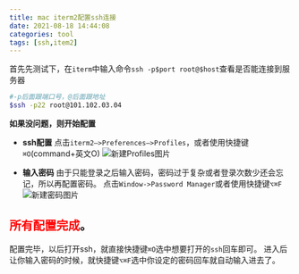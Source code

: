 ```yaml
---
title: mac iterm2配置ssh连接
date: 2021-08-18 14:44:08
categories: tool
tags: [ssh,item2]
---
```

首先先测试下，在`iterm`中输入命令`ssh -p$port root@$host`查看是否能连接到服务器
```sh
#-p后面跟端口号，@后面跟地址
$ssh -p22 root@101.102.03.04
```
**如果没问题，则开始配置**
<!--more-->
* **ssh配置**
点击`iterm2—>Preferences—>Profiles`，或者使用快捷键`⌘O`(command+英文O)
![新建Profiles图片](https://gitee.com/qianlei6148/pictures-of-the-warehouse/raw/master/uPic/202108/20210819rmwLtg.png)

* **输入密码**
由于只能登录之后输入密码，密码过于复杂或者登录次数少还会忘记，所以再配置密码。
点击`Window->Password Manager`或者使用快捷键`⌥⌘F`
![新建密码图片](https://gitee.com/qianlei6148/pictures-of-the-warehouse/raw/master/uPic/202108/202108198yn72U.png)

##  <font color='red'>所有配置完成</font>。
配置完毕，以后打开ssh，就直接快捷键`⌘O`选中想要打开的`ssh`回车即可。
进入后让你输入密码的时候，就快捷键`⌥⌘F`选中你设定的密码回车就自动输入进去了。
